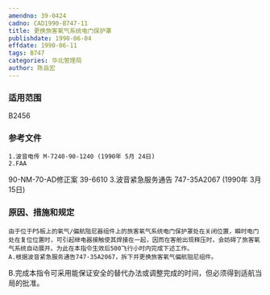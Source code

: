 ```yaml
---
amendno: 39-0424
cadno: CAD1990-B747-11
title: 更换旅客氧气系统电门保护罩
publishdate: 1990-06-04
effdate: 1990-06-11
tags: B747
categories: 华北管理局
author: 陈岳宏
---
```


### 适用范围 
B2456

<!--more-->
### 参考文件
    1.波音电传 M-7240-90-1240 (1990年 5月 24日) 
    2.FAA 
90-NM-70-AD修正案 39-6610
    3.波音紧急服务通告 747-35A2067 (1990年 3月 15日) 

### 原因、措施和规定 
    由于位于P5板上的氧气/偏航阻尼器组件上的旅客氧气系统电门保护罩处在关闭位置，瞬时电门处在复位位置时，可引起继电器接触使其焊接在一起，因而在客舱出现释压时，会妨碍了旅客氧气系统自动展开。为此在本指令生效后500飞行小时内完成下述工作。 
    A.根据波音紧急服务通告747-35A2067，拆下并更换旅客氧气偏航阻尼组件。 
B.完成本指令可采用能保证安全的替代办法或调整完成的时间，但必须得到适航当局的批准。

